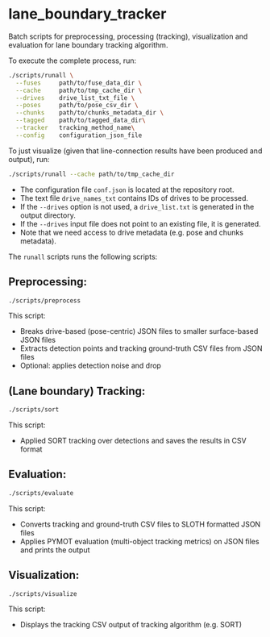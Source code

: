 # lane_boundary_tracker

Batch scripts for preprocessing, processing (tracking), visualization and evaluation for lane boundary tracking algorithm.

To execute the complete process, run:

```bash
./scripts/runall \
  --fuses     path/to/fuse_data_dir \
  --cache     path/to/tmp_cache_dir \
  --drives    drive_list_txt_file \
  --poses     path/to/pose_csv_dir \
  --chunks    path/to/chunks_metadata_dir \
  --tagged    path/to/tagged_data_dir\
  --tracker   tracking_method_name\
  --config    configuration_json_file
```

To just visualize (given that line-connection results have been produced and output), run:

```bash
./scripts/runall --cache path/to/tmp_cache_dir
```

 - The configuration file `conf.json` is located at the repository root.
 - The text file `drive_names_txt` contains IDs of drives to be processed.
 - If the `--drives` option is not used, a `drive_list.txt` is generated in the output directory.
 - If the `--drives` input file does not point to an existing file, it is generated.
 - Note that we need access to drive metadata (e.g. pose and chunks metadata).

The `runall` scripts runs the following scripts:

## Preprocessing:

```bash
./scripts/preprocess
```

This script:
 - Breaks drive-based (pose-centric) JSON files to smaller surface-based JSON files
 - Extracts detection points and tracking ground-truth CSV files from JSON files
 - Optional: applies detection noise and drop

## (Lane boundary) Tracking:

```bash
./scripts/sort
```

This script:
 - Applied SORT tracking over detections and saves the results in CSV format

## Evaluation:

```bash
./scripts/evaluate
```

This script:
 - Converts tracking and ground-truth CSV files to SLOTH formatted JSON files
 - Applies PYMOT evaluation (multi-object tracking metrics) on JSON files and prints the output

## Visualization:

```bash
./scripts/visualize
```

This script:
 - Displays the tracking CSV output of tracking algorithm (e.g. SORT)
